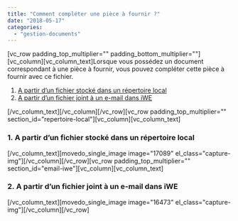 ```yaml
---
title: "Comment compléter une pièce à fournir ?"
date: "2018-05-17"
categories: 
  - "gestion-documents"
---
```


\[vc\_row padding\_top\_multiplier="" padding\_bottom\_multiplier=""\]\[vc\_column\]\[vc\_column\_text\]Lorsque vous possédez un document correspondant à une pièce à fournir, vous pouvez compléter cette pièce à fournir avec ce fichier.

1. [A partir d’un fichier stocké dans un répertoire local](#repertoire-local)
2. [A partir d’un fichier joint à un e-mail dans iWE](#email-iwe)

\[/vc\_column\_text\]\[/vc\_column\]\[/vc\_row\]\[vc\_row padding\_top\_multiplier="" section\_id="repertoire-local"\]\[vc\_column\]\[vc\_column\_text\]

### 1. A partir d’un fichier stocké dans un répertoire local

\[/vc\_column\_text\]\[movedo\_single\_image image="17089" el\_class="capture-img"\]\[/vc\_column\]\[/vc\_row\]\[vc\_row padding\_top\_multiplier="" section\_id="email-iwe"\]\[vc\_column\]\[vc\_column\_text\]

### 2. A partir d’un fichier joint à un e-mail dans iWE

\[/vc\_column\_text\]\[movedo\_single\_image image="16473" el\_class="capture-img"\]\[/vc\_column\]\[/vc\_row\]
